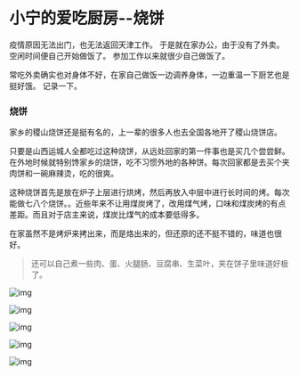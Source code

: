 # 小宁的爱吃厨房--烧饼

疫情原因无法出门，也无法返回天津工作。
于是就在家办公，由于没有了外卖。空闲时间便自己开始做饭了。
参加工作以来就很少自己做饭了。

常吃外卖确实也对身体不好，在家自己做饭一边调养身体，一边重温一下厨艺也是挺好饿。
记录一下。

### 烧饼
家乡的稷山烧饼还是挺有名的，上一辈的很多人也去全国各地开了稷山烧饼店。

只要是山西运城人全都吃过这种烧饼，从远处回家的第一件事也是买几个尝尝鲜。在外地时候就特别馋家乡的烧饼，吃不习惯外地的各种饼。每次回家都是去买个夹肉饼和一碗麻辣烫，吃的很爽。

这种烧饼首先是放在炉子上层进行烘烤，然后再放入中层中进行长时间的烤。每次能做七八个烧饼。。近些年来不让用煤炭烤了，改用煤气烤，口味和煤炭烤的有点差距。而且对于店主来说，煤炭比煤气的成本要低得多。

在家虽然不是烤炉来拷出来，而是烙出来的，但还原的还不挺不错的，味道也很好。

> 还可以自己煮一些肉、蛋、火腿肠、豆腐串、生菜叶，夹在饼子里味道好极了。

![img](https://wx3.sinaimg.cn/mw1024/007Wn86Mly1gbsc6f65f8j32c02c0kjl.jpg)

![img](https://wx4.sinaimg.cn/mw1024/007Wn86Mly1gbsc6f31i4j31it1554cs.jpg)

![img](https://wx3.sinaimg.cn/mw1024/007Wn86Mly1gbsc6i98x3j31w02iou0x.jpg)

![img](https://wx4.sinaimg.cn/mw1024/007Wn86Mly1gbscgzbxtej31w02io1ky.jpg)

![img](https://wx2.sinaimg.cn/mw1024/007Wn86Mly1gbsc6hlc3mj31w02iokjl.jpg)
